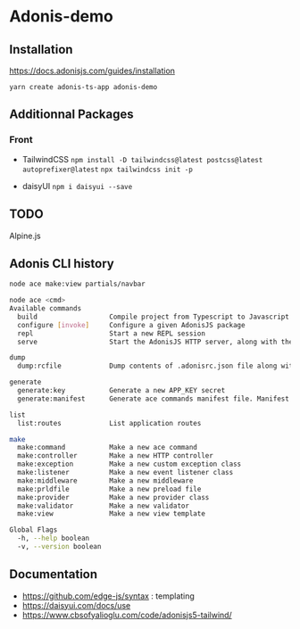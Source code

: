 # Adonis-demo

## Installation

<https://docs.adonisjs.com/guides/installation>

`yarn create adonis-ts-app adonis-demo`

## Additionnal Packages

### Front

- TailwindCSS
  `npm install -D tailwindcss@latest postcss@latest autoprefixer@latest`
  `npx tailwindcss init -p`

- daisyUI
  `npm i daisyui --save`

## TODO

Alpine.js

## Adonis CLI history

```bash
node ace make:view partials/navbar
```

```sh
node ace <cmd>
Available commands
  build                  Compile project from Typescript to Javascript. Also compiles the frontend assets if using webpack encore
  configure [invoke]     Configure a given AdonisJS package
  repl                   Start a new REPL session
  serve                  Start the AdonisJS HTTP server, along with the file watcher. Also starts the webpack dev server when webpack encore is installed

dump
  dump:rcfile            Dump contents of .adonisrc.json file along with defaults

generate
  generate:key           Generate a new APP_KEY secret
  generate:manifest      Generate ace commands manifest file. Manifest file speeds up commands lookup

list
  list:routes            List application routes

make
  make:command           Make a new ace command
  make:controller        Make a new HTTP controller
  make:exception         Make a new custom exception class
  make:listener          Make a new event listener class
  make:middleware        Make a new middleware
  make:prldfile          Make a new preload file
  make:provider          Make a new provider class
  make:validator         Make a new validator
  make:view              Make a new view template

Global Flags
  -h, --help boolean
  -v, --version boolean
```

## Documentation

- <https://github.com/edge-js/syntax> : templating
- <https://daisyui.com/docs/use>
- <https://www.cbsofyalioglu.com/code/adonisjs5-tailwind/>
